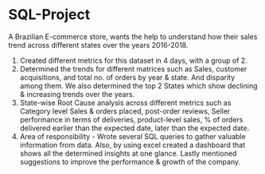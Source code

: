 # SQL-Project
A Brazilian E-commerce store, wants the help to understand how their sales trend across different states over the years 2016-2018.
1. Created different metrics for this dataset in  4 days, with a group of 2.
2. Determined the trends for different matrices such as Sales, customer acquisitions, and total no. of orders by year & state. And disparity among them. We also determined the top 2 States which show declining & increasing trends over the years.
3. State-wise Root Cause analysis across different metrics such as Category level Sales & orders placed, post-order reviews, Seller performance in terms of deliveries, product-level sales, % of orders delivered earlier than the expected date, later than the expected date.
4. Area of responsibility - Wrote several SQL queries to gather valuable information from data. Also, by using excel created a dashboard that shows all the determined insights at one glance. Lastly mentioned suggestions to improve the performance & growth of the company.
